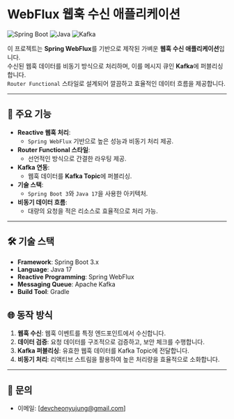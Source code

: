 # WebFlux 웹훅 수신 애플리케이션

![Spring Boot](https://img.shields.io/badge/Spring%20Boot-3.3.5-green?style=flat-square)
![Java](https://img.shields.io/badge/Java-17-blue?style=flat-square)
![Kafka](https://img.shields.io/badge/Kafka-Enabled-orange?style=flat-square)

이 프로젝트는 **Spring WebFlux**를 기반으로 제작된 가벼운 **웹훅 수신 애플리케이션**입니다.  
수신된 웹훅 데이터를 비동기 방식으로 처리하며, 이를 메시지 큐인 **Kafka**에 퍼블리싱합니다.  
`Router Functional` 스타일로 설계되어 깔끔하고 효율적인 데이터 흐름을 제공합니다.

---

## 🚀 주요 기능

- **Reactive 웹훅 처리**:
    - `Spring WebFlux` 기반으로 높은 성능과 비동기 처리 제공.
- **Router Functional 스타일**:
    - 선언적인 방식으로 간결한 라우팅 제공.
- **Kafka 연동**:
    - 웹훅 데이터를 **Kafka Topic**에 퍼블리싱.
- **기술 스택**:
    - `Spring Boot 3`와 `Java 17`을 사용한 아키텍처.
- **비동기 데이터 흐름**:
    - 대량의 요청을 적은 리소스로 효율적으로 처리 가능.

---

## 🛠️ 기술 스택

- **Framework**: Spring Boot 3.x
- **Language**: Java 17
- **Reactive Programming**: Spring WebFlux
- **Messaging Queue**: Apache Kafka
- **Build Tool**: Gradle

## 🌐 동작 방식

1. **웹훅 수신**: 웹훅 이벤트를 특정 엔드포인트에서 수신합니다.
2. **데이터 검증**: 요청 데이터를 구조적으로 검증하고, 보안 체크를 수행합니다.
3. **Kafka 퍼블리싱**: 유효한 웹훅 데이터를 Kafka Topic에 전달합니다.
4. **비동기 처리**: 리액티브 스트림을 활용하여 높은 처리량을 효율적으로 소화합니다.

---

## 💬 문의

- 이메일: [devcheonyujung@gmail.com]

